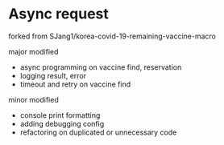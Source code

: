 # Async request

forked from SJang1/korea-covid-19-remaining-vaccine-macro

major modified
 - async programming on vaccine find, reservation
 - logging result, error
 - timeout and retry on vaccine find

minor modified
 - console print formatting
 - adding debugging config
 - refactoring on duplicated or unnecessary code
